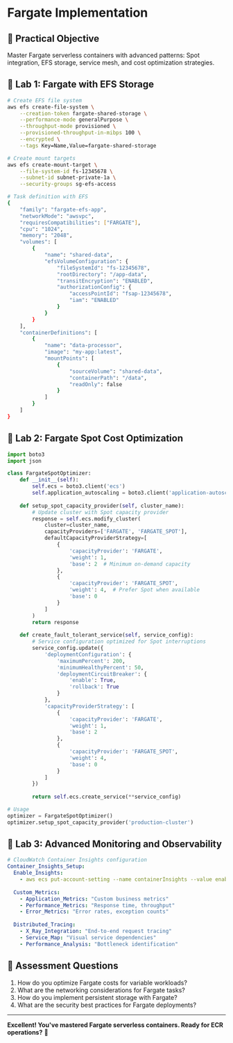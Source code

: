 # Fargate Implementation

## 🎯 Practical Objective
Master Fargate serverless containers with advanced patterns: Spot integration, EFS storage, service mesh, and cost optimization strategies.

## 🚀 Lab 1: Fargate with EFS Storage
```bash
# Create EFS file system
aws efs create-file-system \
    --creation-token fargate-shared-storage \
    --performance-mode generalPurpose \
    --throughput-mode provisioned \
    --provisioned-throughput-in-mibps 100 \
    --encrypted \
    --tags Key=Name,Value=fargate-shared-storage

# Create mount targets
aws efs create-mount-target \
    --file-system-id fs-12345678 \
    --subnet-id subnet-private-1a \
    --security-groups sg-efs-access

# Task definition with EFS
{
    "family": "fargate-efs-app",
    "networkMode": "awsvpc",
    "requiresCompatibilities": ["FARGATE"],
    "cpu": "1024",
    "memory": "2048",
    "volumes": [
        {
            "name": "shared-data",
            "efsVolumeConfiguration": {
                "fileSystemId": "fs-12345678",
                "rootDirectory": "/app-data",
                "transitEncryption": "ENABLED",
                "authorizationConfig": {
                    "accessPointId": "fsap-12345678",
                    "iam": "ENABLED"
                }
            }
        }
    ],
    "containerDefinitions": [
        {
            "name": "data-processor",
            "image": "my-app:latest",
            "mountPoints": [
                {
                    "sourceVolume": "shared-data",
                    "containerPath": "/data",
                    "readOnly": false
                }
            ]
        }
    ]
}
```

## 🚀 Lab 2: Fargate Spot Cost Optimization
```python
import boto3
import json

class FargateSpotOptimizer:
    def __init__(self):
        self.ecs = boto3.client('ecs')
        self.application_autoscaling = boto3.client('application-autoscaling')
    
    def setup_spot_capacity_provider(self, cluster_name):
        # Update cluster with Spot capacity provider
        response = self.ecs.modify_cluster(
            cluster=cluster_name,
            capacityProviders=['FARGATE', 'FARGATE_SPOT'],
            defaultCapacityProviderStrategy=[
                {
                    'capacityProvider': 'FARGATE',
                    'weight': 1,
                    'base': 2  # Minimum on-demand capacity
                },
                {
                    'capacityProvider': 'FARGATE_SPOT',
                    'weight': 4,  # Prefer Spot when available
                    'base': 0
                }
            ]
        )
        return response
    
    def create_fault_tolerant_service(self, service_config):
        # Service configuration optimized for Spot interruptions
        service_config.update({
            'deploymentConfiguration': {
                'maximumPercent': 200,
                'minimumHealthyPercent': 50,
                'deploymentCircuitBreaker': {
                    'enable': True,
                    'rollback': True
                }
            },
            'capacityProviderStrategy': [
                {
                    'capacityProvider': 'FARGATE',
                    'weight': 1,
                    'base': 2
                },
                {
                    'capacityProvider': 'FARGATE_SPOT',
                    'weight': 4,
                    'base': 0
                }
            ]
        })
        
        return self.ecs.create_service(**service_config)

# Usage
optimizer = FargateSpotOptimizer()
optimizer.setup_spot_capacity_provider('production-cluster')
```

## 🚀 Lab 3: Advanced Monitoring and Observability
```yaml
# CloudWatch Container Insights configuration
Container_Insights_Setup:
  Enable_Insights:
    - aws ecs put-account-setting --name containerInsights --value enabled
    
  Custom_Metrics:
    - Application_Metrics: "Custom business metrics"
    - Performance_Metrics: "Response time, throughput"
    - Error_Metrics: "Error rates, exception counts"
    
  Distributed_Tracing:
    - X_Ray_Integration: "End-to-end request tracing"
    - Service_Map: "Visual service dependencies"
    - Performance_Analysis: "Bottleneck identification"
```

## 🎯 Assessment Questions
1. How do you optimize Fargate costs for variable workloads?
2. What are the networking considerations for Fargate tasks?
3. How do you implement persistent storage with Fargate?
4. What are the security best practices for Fargate deployments?

---

**Excellent! You've mastered Fargate serverless containers. Ready for ECR operations?** 🚀
